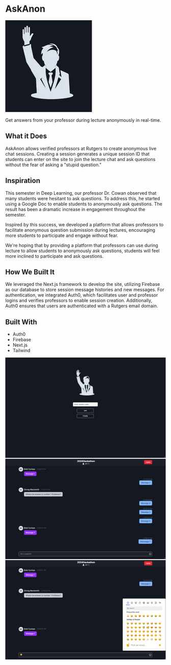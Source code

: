 # AskAnon
![AskAnon Logo](./public/images/hackathon-logo-gray-background.png)

Get answers from your professor during lecture anonymously in real-time.

## What it Does

AskAnon allows verified professors at Rutgers to create anonymous live chat sessions. Creating a session generates a unique session ID that students can enter on the site to join the lecture chat and ask questions without the fear of asking a "stupid question."

## Inspiration

This semester in Deep Learning, our professor Dr. Cowan observed that many students were hesitant to ask questions. To address this, he started using a Google Doc to enable students to anonymously ask questions. The result has been a dramatic increase in engagement throughout the semester.

Inspired by this success, we developed a platform that allows professors to facilitate anonymous question submission during lectures, encouraging more students to participate and engage without fear.

We're hoping that by providing a platform that professors can use during lecture to allow students to anonymously ask questions, students will feel more inclined to participate and ask questions.

## How We Built It

We leveraged the Next.js framework to develop the site, utilizing Firebase as our database to store session message histories and new messages. For authentication, we integrated Auth0, which facilitates user and professor logins and verifies professors to enable session creation. Additionally, Auth0 ensures that users are authenticated with a Rutgers email domain.

## Built With

- Auth0
- Firebase
- Next.js
- Tailwind

![Home Page](./public/images/session-selection-screen.png)
![Chats](./public/images/user-chat.png)
![Chats w/ Emojis](./public/images/user-chat-emojis.png)